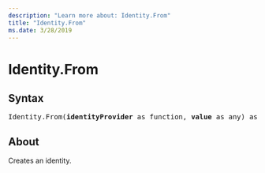 ```yaml
---
description: "Learn more about: Identity.From"
title: "Identity.From"
ms.date: 3/28/2019
---
```

# Identity.From

## Syntax

<pre>
Identity.From(<b>identityProvider</b> as function, <b>value</b> as any) as record
</pre>

## About  

Creates an identity.
